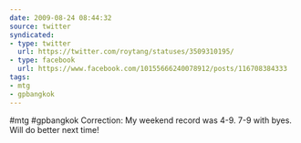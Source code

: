 ```yaml
---
date: 2009-08-24 08:44:32
source: twitter
syndicated:
- type: twitter
  url: https://twitter.com/roytang/statuses/3509310195/
- type: facebook
  url: https://www.facebook.com/10155666240078912/posts/116708384333
tags:
- mtg
- gpbangkok
---
```


#mtg #gpbangkok Correction: My weekend record was 4-9. 7-9 with byes. Will do better next time!